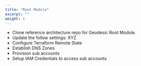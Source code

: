 ```yaml
---
title: "Root Module"
excerpt: ""
weight: 1
---
```

* Clone reference architecture repo for Geodesic Root Module. 
* Update the follow settings: XYZ
* Configure Terraform Remote State
* Establish DNS Zones
* Provision sub accounts
* Setup IAM Credentials to access sub accounts
